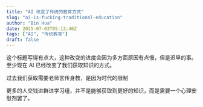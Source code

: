 ```yaml
---
title: "AI 改变了传统的教育方式"
slug: "ai-is-fucking-traditional-education"
author: "Bin Hua"
date: 2025-07-03T05:13:46Z
tags: ["AI", "传统教育"]
draft: false
---
```


这个标题写得有点大，这种改变的进度会因为多方面原因有点慢，但是迟早的事。至少现在 AI 已经改变了我们获取知识的方式。

过去我们获取需要老师言传身教，是因为时代的限制

更多的人交钱进群进学习组，并不是能够获取到更好的知识，而是需要一个心理安慰剂罢了。
